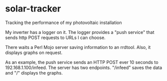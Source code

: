 # solar-tracker
Tracking the performance of my photovoltaic installation

My inverter has a logger on it. The logger provides a "push service" that sends http POST requests to URLs I can choose.

There waits a Perl Mojo server saving information to an rrdtool. Also, it displays graphs on request.

As an example, the push service sends an HTTP POST ever 10 seconds to
192.168.1.100/infeed.
The server has two endpoints. "/infeed" saves the data and "/" displays the graphs.

